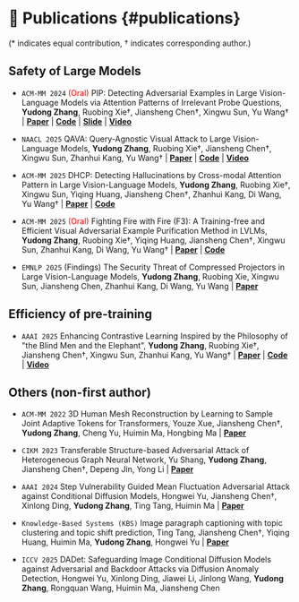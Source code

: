 
# 📝 Publications {#publications}
(* indicates equal contribution, † indicates corresponding author.)

## Safety of Large Models

- `ACM-MM 2024` <span style="color:red">(Oral)</span> PIP: Detecting Adversarial Examples in Large Vision-Language Models via Attention Patterns of Irrelevant Probe Questions, **Yudong Zhang**, Ruobing Xie†, Jiansheng Chen†, Xingwu Sun, Yu Wang† \| [**Paper**](https://dl.acm.org/doi/abs/10.1145/3664647.3685510) \| [**Code**](https://github.com/btzyd/pip) \| [**Slide**](https://nicsefc.ee.tsinghua.edu.cn/nics_file/pdf/523982cf-105a-4be6-818d-7543e10fa830.pdf) \| [**Video**](https://www.bilibili.com/video/BV183dnYHE6k)
- `NAACL 2025` QAVA: Query-Agnostic Visual Attack to Large Vision-Language Models, **Yudong Zhang**, Ruobing Xie†, Jiansheng Chen†, Xingwu Sun, Zhanhui Kang, Yu Wang† \| [**Paper**](https://aclanthology.org/2025.naacl-long.512/) \| [**Code**](https://github.com/btzyd/qava) \| [**Video**](https://www.bilibili.com/video/BV1xD5hzSEXF)
- `ACM-MM 2025` DHCP: Detecting Hallucinations by Cross-modal Attention Pattern in Large Vision-Language Models, **Yudong Zhang**, Ruobing Xie†, Xingwu Sun, Yiqing Huang, Jiansheng Chen†, Zhanhui Kang, Di Wang, Yu Wang† \| [**Paper**](https://arxiv.org/abs/2411.18659) \| [**Code**](https://github.com/btzyd/DHCP)
- `ACM-MM 2025` <span style="color:red">(Oral)</span> Fighting Fire with Fire (F3): A Training-free and Efficient Visual Adversarial Example Purification Method in LVLMs, **Yudong Zhang**, Ruobing Xie†, Yiqing Huang, Jiansheng Chen†, Xingwu Sun, Zhanhui Kang, Di Wang, Yu Wang† \| [**Paper**](https://arxiv.org/abs/2506.01064) \| [**Code**](https://github.com/btzyd/F3)

- `EMNLP 2025` (Findings) The Security Threat of Compressed Projectors in Large Vision-Language Models, **Yudong Zhang**, Ruobing Xie, Xingwu Sun, Jiansheng Chen, Zhanhui Kang, Di Wang, Yu Wang \| [**Paper**](https://arxiv.org/abs/2506.00534)

## Efficiency of pre-training
- `AAAI 2025` Enhancing Contrastive Learning Inspired by the Philosophy of "the Blind Men and the Elephant", **Yudong Zhang**, Ruobing Xie†, Jiansheng Chen†, Xingwu Sun, Zhanhui Kang, Yu Wang† \| [**Paper**](https://ojs.aaai.org/index.php/AAAI/article/view/34425) \| [**Code**](https://github.com/btzyd/JointCrop) \| [**Video**](https://www.bilibili.com/video/BV1xD5hzSEin)

<!-- ## Preprint -->

## Others (non-first author)
- `ACM-MM 2022` 3D Human Mesh Reconstruction by Learning to Sample Joint Adaptive Tokens for Transformers, Youze Xue, Jiansheng Chen†, **Yudong Zhang**, Cheng Yu, Huimin Ma, Hongbing Ma \| [**Paper**](https://dl.acm.org/doi/10.1145/3503161.3548133)

- `CIKM 2023` Transferable Structure-based Adversarial Attack of Heterogeneous Graph Neural Network, Yu Shang, **Yudong Zhang**, Jiansheng Chen†, Depeng Jin, Yong Li \| [**Paper**](https://dl.acm.org/doi/10.1145/3583780.3615095)

- `AAAI 2024` Step Vulnerability Guided Mean Fluctuation Adversarial Attack against Conditional Diffusion Models, Hongwei Yu, Jiansheng Chen†, Xinlong Ding, **Yudong Zhang**, Ting Tang, Huimin Ma \| [**Paper**](https://dl.acm.org/doi/10.1609/aaai.v38i7.28503)

- `Knowledge-Based Systems (KBS)` Image paragraph captioning with topic clustering and topic shift prediction, Ting Tang, Jiansheng Chen†, Yiqing Huang, Huimin Ma, **Yudong Zhang**, Hongwei Yu \| [**Paper**](https://www.sciencedirect.com/science/article/abs/pii/S0950705124000364)

- `ICCV 2025` DADet: Safeguarding Image Conditional Diffusion Models against Adversarial and Backdoor Attacks via Diffusion Anomaly Detection, Hongwei Yu, Xinlong Ding, Jiawei Li, Jinlong Wang, **Yudong Zhang**, Rongquan Wang, Huimin Ma, Jiansheng Chen